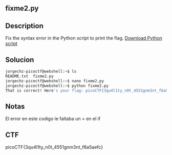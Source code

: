 ## **fixme2.py**

## Description

Fix the syntax error in the Python script to print the flag.
[Download Python script](https://artifacts.picoctf.net/c/6/fixme2.py)

## Solucion

```bash
jorgechz-picoctf@webshell:~$ ls
README.txt  fixme2.py
jorgechz-picoctf@webshell:~$ nano fixme2.py 
jorgechz-picoctf@webshell:~$ python fixme2.py 
That is correct! Here's your flag: picoCTF{3qu4l1ty_n0t_4551gnm3nt_f6a5aefc}
```

## Notas

El error en este codigo le faltaba un = en el if 

## CTF

picoCTF{3qu4l1ty_n0t_4551gnm3nt_f6a5aefc}
